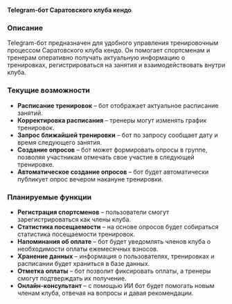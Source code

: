 **Telegram-бот Саратовского клуба кендо**

### Описание
Telegram-бот предназначен для удобного управления тренировочным процессом Саратовского клуба кендо. Он помогает спортсменам и тренерам оперативно получать актуальную информацию о тренировках, регистрироваться на занятия и взаимодействовать внутри клуба.

### Текущие возможности
- **Расписание тренировок** – бот отображает актуальное расписание занятий.
- **Корректировка расписания** – тренеры могут изменять график тренировок.
- **Запрос ближайшей тренировки** – бот по запросу сообщает дату и время следующего занятия.
- **Создание опросов** – бот может формировать опросы в группе, позволяя участникам отмечать свое участие в следующей тренировке.
- **Автоматическое создание опросов** – бот будет автоматически публикует опрос вечером накануне тренировки.

### Планируемые функции
- **Регистрация спортсменов** – пользователи смогут зарегистрироваться как члены клуба.
- **Статистика посещаемости** – на основе опросов будет собираться статистика посещаемости тренировок.
- **Напоминания об оплате** – бот будет уведомлять членов клуба о необходимости оплаты ежемесячных взносов.
- **Хранение данных** – информация о пользователях, тренировках и расписании будет храниться в базе данных.
- **Отметка оплаты** – бот позволит фиксировать оплаты, а тренеры смогут подтверждать их получение.
- **Онлайн-консультант** – с помощью ИИ бот будет помогать новым членам клуба, отвечая на вопросы и давая рекомендации.
